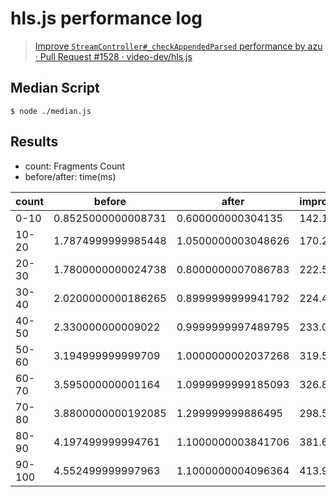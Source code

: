 # hls.js performance log

> [Improve `StreamController#_checkAppendedParsed` performance by azu · Pull Request #1528 · video-dev/hls.js](https://github.com/video-dev/hls.js/pull/1528 "Improve `StreamController#_checkAppendedParsed` performance by azu · Pull Request #1528 · video-dev/hls.js")

## Median Script

    $ node ./median.js

## Results

- count: Fragments Count
- before/after: time(ms)

| count  | before             | after              | improvements(%) |
|--------|--------------------|--------------------|-----------------|
| 0-10   | 0.8525000000008731 | 0.600000000304135  | 142.1%          |
| 10-20  | 1.7874999999985448 | 1.0500000003048626 | 170.2%          |
| 20-30  | 1.7800000000024738 | 0.8000000007086783 | 222.5%          |
| 30-40  | 2.0200000000186265 | 0.8999999999941792 | 224.4%          |
| 40-50  | 2.330000000009022  | 0.9999999997489795 | 233.0%          |
| 50-60  | 3.194999999999709  | 1.0000000002037268 | 319.5%          |
| 60-70  | 3.595000000001164  | 1.0999999999185093 | 326.8%          |
| 70-80  | 3.8800000000192085 | 1.299999999886495  | 298.5%          |
| 80-90  | 4.197499999994761  | 1.1000000003841706 | 381.6%          |
| 90-100 | 4.552499999997963  | 1.1000000004096364 | 413.9%          |
